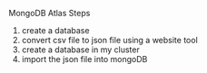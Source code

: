 MongoDB Atlas Steps
1. create a database
2. convert csv file to json file using a website tool
3. create a database in my cluster
4. import the json file into mongoDB
